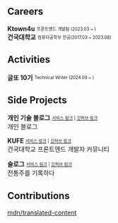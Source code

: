 ## Careers

**Ktown4u** <sub><sup>프론트엔드 개발팀 (2023.03 ~ )</sup></sub><br/>
**건국대학교** <sub><sup>컴퓨터공학부 전공(2017.03 ~ 2023.08)</sup></sub>

## Activities

**글또 10기** <sub><sup>Technical Writer (2024.09 ~ )</sup></sub><br/>

## Side Projects

**개인 기술 블로그** <sub><sup>[서비스 링크](https://wonse.dev) | [깃허브 링크](https://github.com/shinwonse/blog)</sup></sub><br/>
개인 블로그

**KUFE** <sub><sup>[서비스 링크](kufe-web.vercel.app) | [깃허브 링크](https://github.com/kufe/kufe-web)</sup></sub><br/>
건국대학교 프론트엔드 개발자 커뮤니티

**술로그** <sub><sup>[서비스 링크](https://sullog-client.vercel.app/) | [깃허브 링크](https://github.com/sullog-official/sullog-client)</sup></sub><br/>
전통주를 기록하다

## Contributions
[mdn/translated-content](https://github.com/mdn/translated-content)
